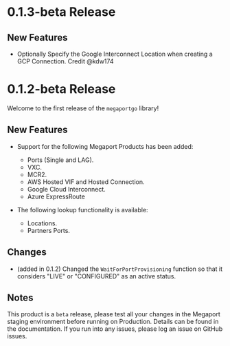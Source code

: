 # 0.1.3-beta Release

## New Features
 - Optionally Specify the Google Interconnect Location when creating a GCP Connection. Credit @kdw174

# 0.1.2-beta Release

Welcome to the first release of the `megaportgo` library!

## New Features
 - Support for the following Megaport Products has been added:
   - Ports (Single and LAG).
   - VXC.
   - MCR2.
   - AWS Hosted VIF and Hosted Connection.
   - Google Cloud Interconnect.
   - Azure ExpressRoute
   
 - The following lookup functionality is available:
   - Locations.
   - Partners Ports.

## Changes
 - (added in 0.1.2) Changed the `WaitForPortProvisioning` function so that it considers
   "LIVE" or "CONFIGURED" as an active status.
   
## Notes
This product is a `beta` release, please test all your changes in the
Megaport staging environment before running on Production. Details can
be found in the documentation. If you run into any issues, please log 
an issue on GitHub issues.
